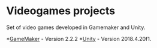 # Videogames projects
Set of video games developed in Gamemaker and Unity.

*[GameMaker](https://www.yoyogames.com/get) - Version 2.2.2
*[Unity](https://unity3d.com/es/get-unity/download) - Version 2018.4.20f1.
